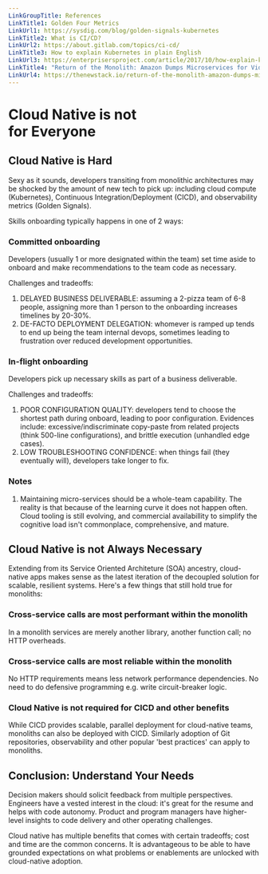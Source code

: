 ```yaml
---
LinkGroupTitle: References
LinkTitle1: Golden Four Metrics
LinkUrl1: https://sysdig.com/blog/golden-signals-kubernetes
LinkTitle2: What is CI/CD?
LinkUrl2: https://about.gitlab.com/topics/ci-cd/
LinkTitle3: How to explain Kubernetes in plain English
LinkUrl3: https://enterprisersproject.com/article/2017/10/how-explain-kubernetes-plain-english
LinkTitle4: "Return of the Monolith: Amazon Dumps Microservices for Video Monitoring"
LinkUrl4: https://thenewstack.io/return-of-the-monolith-amazon-dumps-microservices-for-video-monitoring/
---
```

# Cloud Native is not<br/>for Everyone
## Cloud Native is Hard
Sexy as it sounds, developers transiting from monolithic architectures may be shocked
by the amount of new tech to pick up: including cloud compute (Kubernetes), Continuous 
Integration/Deployment (CICD), and observability metrics (Golden Signals). 

Skills onboarding typically happens in one of 2 ways:
### Committed onboarding
Developers (usually 1 or more designated within the team) 
set time aside to onboard and make recommendations to the team code as necessary.

Challenges and tradeoffs:
1. DELAYED BUSINESS DELIVERABLE: assuming a 2-pizza team of 6-8 people, assigning more 
than 1 person to the onboarding increases timelines by 20-30%.
2. DE-FACTO DEPLOYMENT DELEGATION: whomever is ramped up tends to end up being the team internal
devops, sometimes leading to frustration over reduced development opportunities.

### In-flight onboarding
Developers pick up necessary skills as part of a business 
deliverable.

Challenges and tradeoffs:
1. POOR CONFIGURATION QUALITY: developers tend to choose the shortest path during onboard, 
leading to poor configuration. Evidences include: excessive/indiscriminate copy-paste
from related projects (think 500-line configurations), and brittle execution (unhandled edge cases). 
2. LOW TROUBLESHOOTING CONFIDENCE: when things fail (they eventually will), developers
take longer to fix.

### Notes
1. Maintaining micro-services should be a whole-team capability. The reality is that because
of the learning curve it does not happen often. Cloud tooling is still evolving, and commercial
availabillity to simplify the cognitive load isn't commonplace, comprehensive, and mature. 

## Cloud Native is not Always Necessary
Extending from its Service Oriented Architeture (SOA) ancestry, cloud-native apps makes sense
as the latest iteration of the decoupled solution for scalable, resilient systems. Here's a few
things that still hold true for monoliths:

### Cross-service calls are most performant within the monolith
In a monolith services are merely another library, another function call; no HTTP overheads. 

### Cross-service calls are most reliable within the monolith
No HTTP requirements means less network performance dependencies. No need to do defensive 
programming e.g. write circuit-breaker logic.

### Cloud Native is not required for CICD and other benefits
While CICD provides scalable, parallel deployment for cloud-native teams, monoliths can also
be deployed with CICD. Similarly adoption of Git repositories, observability and other 
popular 'best practices' can apply to monoliths.  

## Conclusion: Understand Your Needs
Decision makers should solicit feedback from multiple perspectives. Engineers have a vested
interest in the cloud: it's great for the resume and helps with code autonomy. Product and 
program managers have higher-level insights to code delivery and other operating challenges.

Cloud native has multiple benefits that comes with certain tradeoffs; cost and time are the
common concerns. It is advantageous to be able to have grounded expectations on what problems 
or enablements are unlocked with cloud-native adoption.